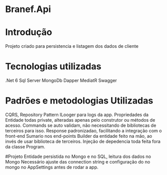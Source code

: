 # Branef.Api
# Introdução 
Projeto criado para persistencia e listagem dos dados de cliente

# Tecnologias utilizadas
.Net 6
Sql Server
MongoDb
Dapper
MediatR
Swagger

# Padrões e metodologias Utilizadas
CQRS,
Repository Pattern
ILooger para logs da app.
Propriedades da Entidade todas private, alteradas apenas pelo construtor ou métodos de acesso.
Commands se auto validam, não necessitando de bibliotecas de terceiros para isso.
Response padronizadao, facilitando a integração com o front-end
Sumario nos end-points
Builder da entidade feito na mão, ao invés de usar biblioteca de terceiros.
Injeção de depedencia toda feita fora da classe Program.

#Projeto
Entidade persistida no Mongo e no SQL, leitura dos dados no Mongo 
Necessário ajuste das connection string e configuração do no mongo no AppSettings antes de rodar a app.


